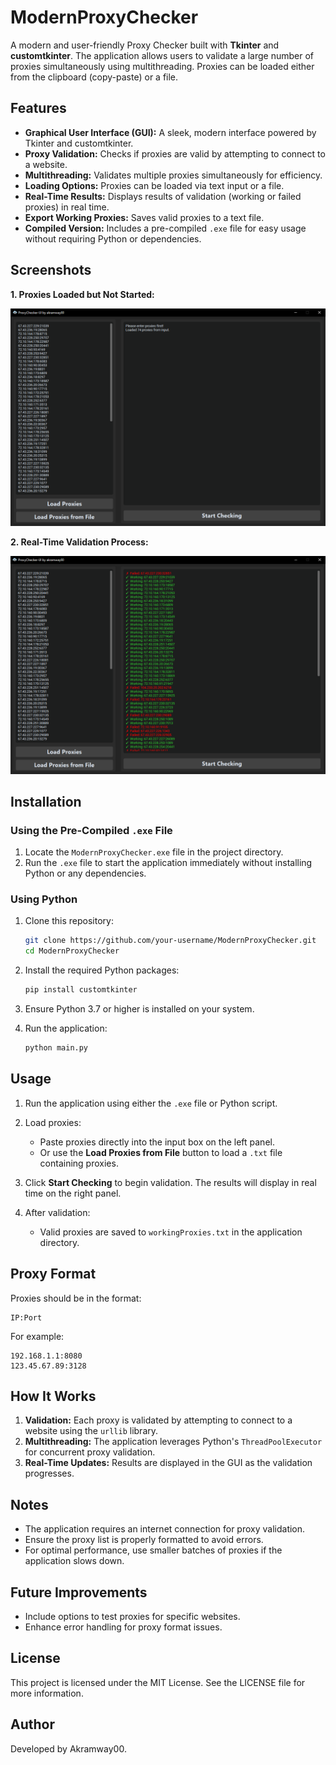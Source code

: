# ModernProxyChecker

A modern and user-friendly Proxy Checker built with **Tkinter** and **customtkinter**. The application allows users to validate a large number of proxies simultaneously using multithreading. Proxies can be loaded either from the clipboard (copy-paste) or a file.

## Features

- **Graphical User Interface (GUI):** A sleek, modern interface powered by Tkinter and customtkinter.
- **Proxy Validation:** Checks if proxies are valid by attempting to connect to a website.
- **Multithreading:** Validates multiple proxies simultaneously for efficiency.
- **Loading Options:** Proxies can be loaded via text input or a file.
- **Real-Time Results:** Displays results of validation (working or failed proxies) in real time.
- **Export Working Proxies:** Saves valid proxies to a text file.
- **Compiled Version:** Includes a pre-compiled `.exe` file for easy usage without requiring Python or dependencies.

## Screenshots

**1. Proxies Loaded but Not Started:**

![Screenshot of loaded proxies](screenStart.PNG)

**2. Real-Time Validation Process:**

![Screenshot of real-time validation](screenCheck.PNG)

## Installation

### Using the Pre-Compiled `.exe` File

1. Locate the `ModernProxyChecker.exe` file in the project directory.
2. Run the `.exe` file to start the application immediately without installing Python or any dependencies.

### Using Python

1. Clone this repository:
   ```bash
   git clone https://github.com/your-username/ModernProxyChecker.git
   cd ModernProxyChecker
   ```

2. Install the required Python packages:
   ```bash
   pip install customtkinter
   ```
3. Ensure Python 3.7 or higher is installed on your system.

4. Run the application:
   ```bash
   python main.py
   ```

## Usage

1. Run the application using either the `.exe` file or Python script.

2. Load proxies:
   - Paste proxies directly into the input box on the left panel.
   - Or use the **Load Proxies from File** button to load a `.txt` file containing proxies.

3. Click **Start Checking** to begin validation. The results will display in real time on the right panel.

4. After validation:
   - Valid proxies are saved to `workingProxies.txt` in the application directory.

## Proxy Format

Proxies should be in the format:
```
IP:Port
```
For example:
```
192.168.1.1:8080
123.45.67.89:3128
```

## How It Works

1. **Validation:** Each proxy is validated by attempting to connect to a website using the `urllib` library.
2. **Multithreading:** The application leverages Python's `ThreadPoolExecutor` for concurrent proxy validation.
3. **Real-Time Updates:** Results are displayed in the GUI as the validation progresses.

## Notes

- The application requires an internet connection for proxy validation.
- Ensure the proxy list is properly formatted to avoid errors.
- For optimal performance, use smaller batches of proxies if the application slows down.

## Future Improvements

- Include options to test proxies for specific websites.
- Enhance error handling for proxy format issues.

## License

This project is licensed under the MIT License. See the LICENSE file for more information.

## Author

Developed by Akramway00.
